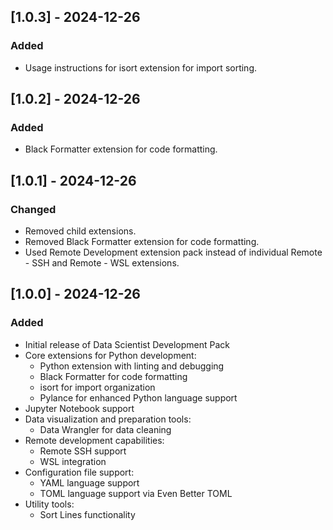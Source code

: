 ## [1.0.3] - 2024-12-26

### Added
- Usage instructions for isort extension for import sorting.

## [1.0.2] - 2024-12-26

### Added
- Black Formatter extension for code formatting.

## [1.0.1] - 2024-12-26

### Changed
- Removed child extensions.
- Removed Black Formatter extension for code formatting.
- Used Remote Development extension pack instead of individual Remote - SSH and Remote - WSL extensions.

## [1.0.0] - 2024-12-26

### Added
- Initial release of Data Scientist Development Pack
- Core extensions for Python development:
  - Python extension with linting and debugging
  - Black Formatter for code formatting
  - isort for import organization
  - Pylance for enhanced Python language support
- Jupyter Notebook support
- Data visualization and preparation tools:
  - Data Wrangler for data cleaning
- Remote development capabilities:
  - Remote SSH support
  - WSL integration
- Configuration file support:
  - YAML language support
  - TOML language support via Even Better TOML
- Utility tools:
  - Sort Lines functionality
